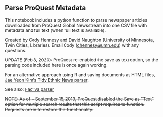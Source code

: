 ## Parse ProQuest Metadata
This notebook includes a python function to parse newspaper articles downloaded from ProQuest Global Newsstream into one CSV file with metadata and full text (when full text is available). 

Created by Cody Hennesy and David Naughton (University of Minnesota, Twin Cities, Libraries). Email Cody (chennesy@umn.edu) with any questions. 

UPDATE (Feb 3, 2020):
ProQuest re-enabled the save as text option, so the parsing code included here is once again working. 

For an alternative approach using R and saving documents as HTML files, [Jae Yeon Kim's Tidy Ethnic News parser](https://github.com/jaeyk/tidyethnicnews).

See also: [Factiva parser](https://github.com/chennesy/factiva_parser)

~~NOTE: As of ~ September 15, 2019, ProQuest disabled the Save as "Text" option for multiple search results that this script requires to function. Requests are in to restore this functionality.~~

